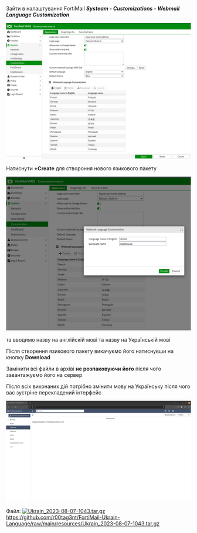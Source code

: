 Зайти в налаштування FortiMail ***Systeam - Customizations - Webmail Language Customization***


![1.png](/resources/1.png)


Натиснути **+Create** для створоння нового язикового пакету 



![2.png](/resources/2.png)


та вводимо назву на англійскій мові та назву на Українській мові

Після створення язикового пакету викачуємо його натиснувши на кнопку **Download**


Замінити всі файли в архіві **не розпаковуючи його** після чого завантажуємо його на сервер


Після всіх виконаних дій потрібно змінити мову на Українську після чого вас зустріне перекладений інтерфейс

![FortiMail_ukr.png](/resources/FortiMail_ukr.png)

Файл: [![Ukrain_2023-08-07-1043.tar.gz]([https://github.com/r00tag3nt/FortiMail-Ukrain-Language/raw/main/resources/Ukrain_2023-08-07-1043.tar.gz](https://github.com/r00tag3nt/FortiMail-Ukrain-Language/raw/main/resources/Ukrain_2023-08-07-1043.tar.gz))
](https://github.com/r00tag3nt/FortiMail-Ukrain-Language/raw/main/resources/Ukrain_2023-08-07-1043.tar.gz)https://github.com/r00tag3nt/FortiMail-Ukrain-Language/raw/main/resources/Ukrain_2023-08-07-1043.tar.gz
